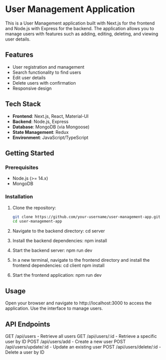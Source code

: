 # User Management Application

This is a User Management application built with Next.js for the frontend and Node.js with Express for the backend. The application allows you to manage users with features such as adding, editing, deleting, and viewing user details.

## Features

- User registration and management
- Search functionality to find users
- Edit user details
- Delete users with confirmation
- Responsive design

## Tech Stack

- **Frontend**: Next.js, React, Material-UI
- **Backend**: Node.js, Express
- **Database**: MongoDB (via Mongoose)
- **State Management**: Redux
- **Environment**: JavaScript/TypeScript

## Getting Started

### Prerequisites

- Node.js (>= 14.x)
- MongoDB

### Installation

1. Clone the repository:

   ```bash
   git clone https://github.com/your-username/user-management-app.git
   cd user-management-app

2. Navigate to the backend directory:
    cd server

3. Install the backend dependencies:
    npm install

4. Start the backend server:
    npm run dev

5. In a new terminal, navigate to the frontend directory and install the frontend dependencies:
    cd client
    npm install

6. Start the frontend application:
    npm run dev

## Usage
Open your browser and navigate to http://localhost:3000 to access the application.
Use the interface to manage users.

## API Endpoints
GET /api/users - Retrieve all users
GET /api/users/:id - Retrieve a specific user by ID
POST /api/users/add - Create a new user
POST /api/users/update/:id - Update an existing user
POST /api/users/delete/:id - Delete a user by ID